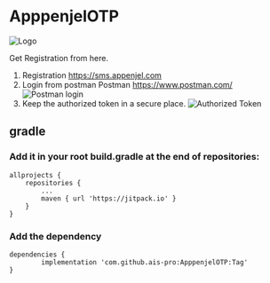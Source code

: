 # ApppenjelOTP
![Logo](https://sms.appenjel.com/assets/img/logo.png)

Get Registration from here.
1. Registration https://sms.appenjel.com
2. Login from postman
   Postman https://www.postman.com/
![Postman login](https://tinyimg.io/i/eKD0LUN.png)
3. Keep the authorized token in a secure place.
![Authorized Token](https://tinyimg.io/i/g2Ry1oz.png)




## gradle
### Add it in your root build.gradle at the end of repositories:
	allprojects {
		repositories {
			...
			maven { url 'https://jitpack.io' }
		}
	}
### Add the dependency

	dependencies {
	        implementation 'com.github.ais-pro:ApppenjelOTP:Tag'
	}
  

  
  


  
